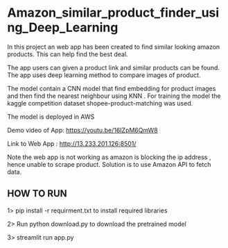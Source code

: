 # Amazon_similar_product_finder_using_Deep_Learning

In this project an web app has been created to find similar looking amazon products.
This can help find the best deal.


The app users can given a product link and similar products can be found.
The app uses deep learning method to compare images of product.

The model contain a CNN model that find embedding for product images and then find the nearest neighbour using KNN .
For training the model the kaggle competition dataset shopee-product-matching was used.

The model is deployed in AWS

Demo video of App: https://youtu.be/16IZpM6QmW8

Link to Web App : http://13.233.201.126:8501/

Note the web app is not working as amazon is blocking the ip address , hence unable to scrape product.
Solution is to use Amazon API to fetch data.

## HOW TO RUN ##
   
1> pip install -r requirment.txt
    to install required libraries
    
2> Run  python download.py 
   to download the pretrained model
    
3> streamlit run app.py








